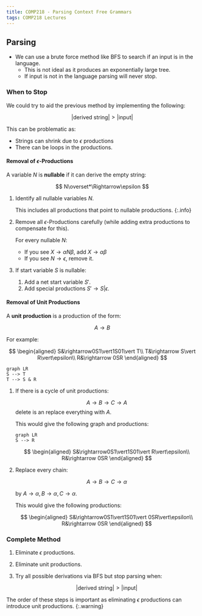 ```yaml
---
title: COMP218 - Parsing Context Free Grammars
tags: COMP218 Lectures
---
```


## Parsing

* We can use a brute force method like BFS to search if an input is in the language.
	* This is not ideal as it produces an exponentially large tree.
	* If input is not in the language parsing will never stop.

### When to Stop
We could try to aid the previous method by implementing the following:

$$
\lvert\text{derived string}\rvert>\lvert\text{input}\rvert
$$

This can be problematic as:

* Strings can shrink due to $\epsilon$ productions
* There can be loops in the productions.

#### Removal of $\epsilon$-Productions
A variable $N$ is **nullable** if it can derive the empty string:

$$
N\overset*\Rightarrow\epsilon
$$

1. Identify all nullable variables $N$.
	
	This includes all productions that point to nullable productions.
	{:.info}
1. Remove all $\epsilon$-Productions carefully (while adding extra productions to compensate for this).

	For every nullable $N$:
	
	* If you see $X\rightarrow\alpha N\beta$, add $X\rightarrow\alpha\beta$
	* If you see $N\rightarrow\epsilon$, remove it.
1. If start variable $S$ is nullable:
	1. Add a net start variable $S'$.
	1. Add special productions $S'\rightarrow S\vert\epsilon$.

#### Removal of Unit Productions
A **unit production** is a production of the form:

$$A\rightarrow B$$

For example:

$$
\begin{aligned}
S&\rightarrow0S1\vert1S01\vert T\\
T&\rightarrow S\vert R\vert\epsilon\\
R&\rightarrow 0SR
\end{aligned}
$$

```mermaid
graph LR
S --> T
T --> S & R
```

1. If there is a cycle of unit productions:

	$$A\rightarrow B\rightarrow C \rightarrow A$$
	delete is an replace everything with $A$.
	
	This would give the following graph and productions:
	
	```mermaid
	graph LR 
	S --> R
	```
	
	$$
	\begin{aligned}
	S&\rightarrow0S1\vert1S01\vert R\vert\epsilon\\
	R&\rightarrow 0SR
	\end{aligned}
	$$
	
1. Replace every chain:
	
	$$
	A\rightarrow B\rightarrow C\rightarrow \alpha
	$$
	
	by $A\rightarrow \alpha, B\rightarrow \alpha,C\rightarrow \alpha$. 
	
	This would give the following productions:
	
	$$
	\begin{aligned}
	S&\rightarrow0S1\vert1S01\vert 0SR\vert\epsilon\\
	R&\rightarrow 0SR
	\end{aligned}
	$$

### Complete Method
1. Eliminate $\epsilon$ productions.
1. Eliminate unit productions.
1. Try all possible derivations via BFS but stop parsing when:

	$$
	\lvert\text{derived string}\rvert>\lvert\text{input}\rvert
	$$

The order of these steps is important as eliminating $\epsilon$ productions can introduce unit productions.
{:.warning}